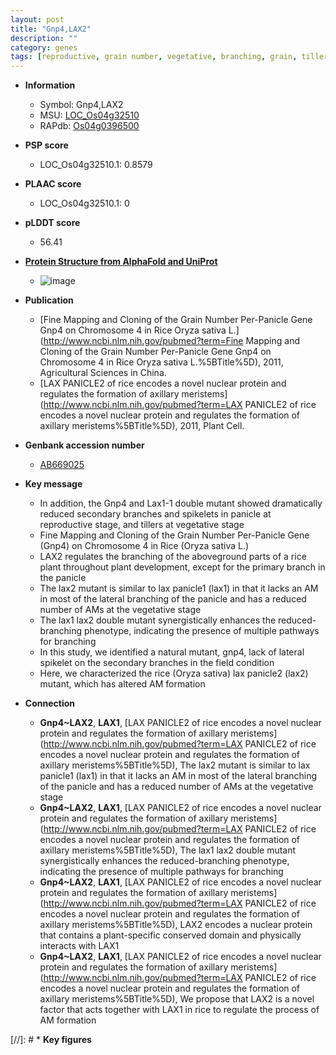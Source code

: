 ```yaml
---
layout: post
title: "Gnp4,LAX2"
description: ""
category: genes
tags: [reproductive, grain number, vegetative, branching, grain, tiller, spikelet, panicle]
---
```


* **Information**  
    + Symbol: Gnp4,LAX2  
    + MSU: [LOC_Os04g32510](http://rice.plantbiology.msu.edu/cgi-bin/ORF_infopage.cgi?orf=LOC_Os04g32510)  
    + RAPdb: [Os04g0396500](http://rapdb.dna.affrc.go.jp/viewer/gbrowse_details/irgsp1?name=Os04g0396500)  

* **PSP score**  
    + LOC_Os04g32510.1: 0.8579 

* **PLAAC score**  
    + LOC_Os04g32510.1: 0 

* **pLDDT score**
    + 56.41

* **[Protein Structure from AlphaFold and UniProt](https://www.uniprot.org/uniprotkb/G3XKQ9/entry#structure)**
    + ![image](https://ricepsp.github.io/images/E-O/AF-G3XKQ9-F1.png)

* **Publication**  
    + [Fine Mapping and Cloning of the Grain Number Per-Panicle Gene Gnp4 on Chromosome 4 in Rice Oryza sativa L.](http://www.ncbi.nlm.nih.gov/pubmed?term=Fine Mapping and Cloning of the Grain Number Per-Panicle Gene Gnp4 on Chromosome 4 in Rice Oryza sativa L.%5BTitle%5D), 2011, Agricultural Sciences in China.
    + [LAX PANICLE2 of rice encodes a novel nuclear protein and regulates the formation of axillary meristems](http://www.ncbi.nlm.nih.gov/pubmed?term=LAX PANICLE2 of rice encodes a novel nuclear protein and regulates the formation of axillary meristems%5BTitle%5D), 2011, Plant Cell.

* **Genbank accession number**  
    + [AB669025](http://www.ncbi.nlm.nih.gov/nuccore/AB669025)

* **Key message**  
    + In addition, the Gnp4 and Lax1-1 double mutant showed dramatically reduced secondary branches and spikelets in panicle at reproductive stage, and tillers at vegetative stage
    + Fine Mapping and Cloning of the Grain Number Per-Panicle Gene (Gnp4) on Chromosome 4 in Rice (Oryza sativa L.)
    + LAX2 regulates the branching of the aboveground parts of a rice plant throughout plant development, except for the primary branch in the panicle
    + The lax2 mutant is similar to lax panicle1 (lax1) in that it lacks an AM in most of the lateral branching of the panicle and has a reduced number of AMs at the vegetative stage
    + The lax1 lax2 double mutant synergistically enhances the reduced-branching phenotype, indicating the presence of multiple pathways for branching
    + In this study, we identified a natural mutant, gnp4, lack of lateral spikelet on the secondary branches in the field condition
    + Here, we characterized the rice (Oryza sativa) lax panicle2 (lax2) mutant, which has altered AM formation

* **Connection**  
    + __Gnp4~LAX2__, __LAX1__, [LAX PANICLE2 of rice encodes a novel nuclear protein and regulates the formation of axillary meristems](http://www.ncbi.nlm.nih.gov/pubmed?term=LAX PANICLE2 of rice encodes a novel nuclear protein and regulates the formation of axillary meristems%5BTitle%5D), The lax2 mutant is similar to lax panicle1 (lax1) in that it lacks an AM in most of the lateral branching of the panicle and has a reduced number of AMs at the vegetative stage
    + __Gnp4~LAX2__, __LAX1__, [LAX PANICLE2 of rice encodes a novel nuclear protein and regulates the formation of axillary meristems](http://www.ncbi.nlm.nih.gov/pubmed?term=LAX PANICLE2 of rice encodes a novel nuclear protein and regulates the formation of axillary meristems%5BTitle%5D), The lax1 lax2 double mutant synergistically enhances the reduced-branching phenotype, indicating the presence of multiple pathways for branching
    + __Gnp4~LAX2__, __LAX1__, [LAX PANICLE2 of rice encodes a novel nuclear protein and regulates the formation of axillary meristems](http://www.ncbi.nlm.nih.gov/pubmed?term=LAX PANICLE2 of rice encodes a novel nuclear protein and regulates the formation of axillary meristems%5BTitle%5D), LAX2 encodes a nuclear protein that contains a plant-specific conserved domain and physically interacts with LAX1
    + __Gnp4~LAX2__, __LAX1__, [LAX PANICLE2 of rice encodes a novel nuclear protein and regulates the formation of axillary meristems](http://www.ncbi.nlm.nih.gov/pubmed?term=LAX PANICLE2 of rice encodes a novel nuclear protein and regulates the formation of axillary meristems%5BTitle%5D), We propose that LAX2 is a novel factor that acts together with LAX1 in rice to regulate the process of AM formation

[//]: # * **Key figures**  


